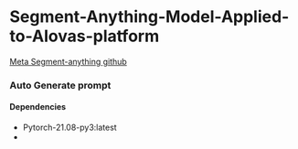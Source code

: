# Segment-Anything-Model-Applied-to-Alovas-platform
[Meta Segment-anything github](https://github.com/facebookresearch/segment-anything)
### Auto Generate prompt
#### Dependencies
* Pytorch-21.08-py3:latest
* 
